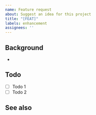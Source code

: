 ```yaml
---
name: Feature request  
about: Suggest an idea for this project  
title: "[FEAT]"  
labels: enhancement  
assignees: ''  
---
```


## Background

- 

## Todo

- [ ]  Todo 1
- [ ]  Todo 2

## See also
